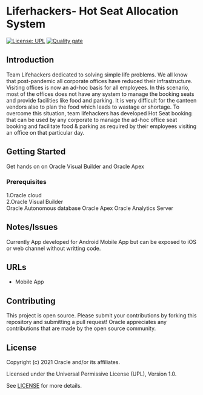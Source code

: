 # Liferhackers- Hot Seat Allocation System

[![License: UPL](https://img.shields.io/badge/license-UPL-green)](https://img.shields.io/badge/license-UPL-green) [![Quality gate](https://sonarcloud.io/api/project_badges/quality_gate?project=oracle-devrel_test)](https://sonarcloud.io/dashboard?id=oracle-devrel_test)


## Introduction
Team Lifehackers dedicated to solving simple life problems. We all know that post-pandemic all corporate offices have reduced their infrastructure. Visiting offices is now an ad-hoc basis for all employees. In this scenario, most of the offices does not have any system to manage the booking seats and provide facilities like food and parking. It is very difficult for the canteen vendors also to plan the food which leads to wastage or shortage. 
To overcome this situation, team lifehackers has developed Hot Seat booking that can be used by any corporate to manage the ad-hoc office seat booking and facilitate food & parking as required by their employees visiting an office on that particular day.

## Getting Started
Get hands on on Oracle Visual Builder and Oracle Apex

### Prerequisites
1.Oracle cloud <br>
2.Oracle Visual Builder <br>
Oracle Autonomous database
Oracle Apex
Oracle Analytics Server

## Notes/Issues
Currently App developed for Android Mobile App but can be exposed to iOS or web channel without writting code.

## URLs
* Mobile App

## Contributing
This project is open source.  Please submit your contributions by forking this repository and submitting a pull request!  Oracle appreciates any contributions that are made by the open source community.

## License
Copyright (c) 2021 Oracle and/or its affiliates.

Licensed under the Universal Permissive License (UPL), Version 1.0.

See [LICENSE](LICENSE) for more details.
